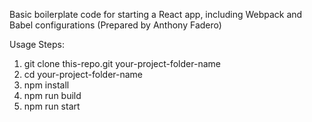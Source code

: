 Basic boilerplate code for starting a React app, including Webpack and Babel configurations
(Prepared by Anthony Fadero)

Usage Steps:

1. git clone this-repo.git your-project-folder-name
2. cd your-project-folder-name
3. npm install 
4. npm run build
5. npm run start

